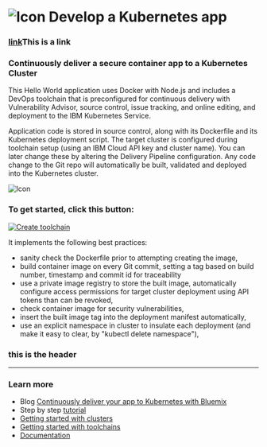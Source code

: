 # ![Icon](./.bluemix/secure-lock-kubernetes.png) Develop a Kubernetes app

### [link](#mylinktest)This is a link
### Continuously deliver a secure container app to a Kubernetes Cluster
This Hello World application uses Docker with Node.js and includes a DevOps toolchain that is preconfigured for continuous delivery with Vulnerability Advisor, source control, issue tracking, and online editing, and deployment to the IBM Kubernetes Service.

Application code is stored in source control, along with its Dockerfile and its Kubernetes deployment script.
The target cluster is configured during toolchain setup (using an IBM Cloud API key and cluster name). You can later change these by altering the Delivery Pipeline configuration.
Any code change to the Git repo will automatically be built, validated and deployed into the Kubernetes cluster.

![Icon](./.bluemix/toolchain.png)

### To get started, click this button:
[![Create toolchain](https://cloud.ibm.com/devops/graphics/create_toolchain_button.png)](https://cloud.ibm.com/devops/setup/deploy?repository=https%3A%2F%2Fgithub.com%2Fopen-toolchain%2Fsecure-kube-toolchain&env_id=ibm:yp:us-south)

It implements the following best practices:
- sanity check the Dockerfile prior to attempting creating the image,
- build container image on every Git commit, setting a tag based on build number, timestamp and commit id for traceability
- use a private image registry to store the built image, automatically configure access permissions for target cluster deployment using API tokens than can be revoked,
- check container image for security vulnerabilities,
- insert the built image tag into the deployment manifest automatically,
- use an explicit namespace in cluster to insulate each deployment (and make it easy to clear, by "kubectl delete namespace"),
### <a name="mylinktest"></a>this is the header
---
### Learn more 

* Blog [Continuously deliver your app to Kubernetes with Bluemix](https://www.ibm.com/blogs/cloud-archive/2017/07/continuously-deliver-your-app-to-kubernetes-with-bluemix/)
* Step by step [tutorial](https://www.ibm.com/cloud/architecture/tutorials/use-develop-kubernetes-app-toolchain)
* [Getting started with clusters](https://cloud.ibm.com/docs/containers?topic=containers-getting-started)
* [Getting started with toolchains](https://cloud.ibm.com/devops/getting-started)
* [Documentation](https://cloud.ibm.com/docs/services/ContinuousDelivery?topic=ContinuousDelivery-getting-started&pos=2)
